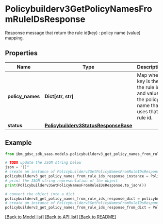 # Policybuilderv3GetPolicyNamesFromRuleIDsResponse

Response message that return the rule id(key) : policy name (value) mapping.

## Properties

Name | Type | Description | Notes
------------ | ------------- | ------------- | -------------
**policy_names** | **Dict[str, str]** | Map where key is the the rule id and value is the policy name that uses that rule id. | [optional] 
**status** | [**Policybuilderv3StatusResponseBase**](Policybuilderv3StatusResponseBase.md) |  | [optional] 

## Example

```python
from ibm_gdsc_sdk_saas.models.policybuilderv3_get_policy_names_from_rule_ids_response import Policybuilderv3GetPolicyNamesFromRuleIDsResponse

# TODO update the JSON string below
json = "{}"
# create an instance of Policybuilderv3GetPolicyNamesFromRuleIDsResponse from a JSON string
policybuilderv3_get_policy_names_from_rule_ids_response_instance = Policybuilderv3GetPolicyNamesFromRuleIDsResponse.from_json(json)
# print the JSON string representation of the object
print(Policybuilderv3GetPolicyNamesFromRuleIDsResponse.to_json())

# convert the object into a dict
policybuilderv3_get_policy_names_from_rule_ids_response_dict = policybuilderv3_get_policy_names_from_rule_ids_response_instance.to_dict()
# create an instance of Policybuilderv3GetPolicyNamesFromRuleIDsResponse from a dict
policybuilderv3_get_policy_names_from_rule_ids_response_from_dict = Policybuilderv3GetPolicyNamesFromRuleIDsResponse.from_dict(policybuilderv3_get_policy_names_from_rule_ids_response_dict)
```
[[Back to Model list]](../README.md#documentation-for-models) [[Back to API list]](../README.md#documentation-for-api-endpoints) [[Back to README]](../README.md)


